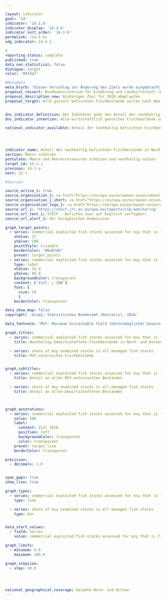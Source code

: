 ```yaml
---

layout: indicator        
goal: '14'        
indicator: '14.1.b'        
indicator_display: '14.1.b'        
indicator_sort_order: '14-1-b'        
permalink: /14-1-b/        
sdg_indicator: 14.4.1        

#
reporting_status: complete        
published: true        
data_non_statistical: false        
dialogue: target
color: '0874a7'

#Metadata        
meta_blurb: 'Dieser Vorschlag zur Änderung des Ziels wurde eingebracht vom Bundesministerium für Ernährung und Landwirtschaft (BMEL).'
proposal_ressort: Bundesministerium für Ernährung und Landwirtschaft (BMEL)<br>Bundesministerium für Umwelt, Naturschutz, nukleare Sicherheit und Verbraucherschutz (BMUV)
proposal_description_new: Bisheriges Ziel für 2020 abgelaufen
proposal_target: Alle gezielt befischten Fischbestände sollen nach dem MSY-Ansatz nachhaltig bewirtschaftet werden


dns_indicator_definition: Der Indikator gibt den Anteil der nachhaltig bewirtschafteten Fischbestände an der Zahl der gesamten bewirtschafteten Fischbestände in Nord- und Ostsee an. Dies erfolgt nach dem Maximum-Sustainable-Yield-Ansatz (<abbr title="Maximum Sustainable Yield (Höchstmöglicher Dauerertrag)" tabindex="0">MSY</abbr>-Ansatz), dem Ansatz des höchstmöglichen Dauerertrags.
dns_indicator_intention: Alle wirtschaftlich genutzten Fischbestände sollen nach dem MSY-Ansatz nachhaltig bewirtschaftet werden <b>bis 2020</b>

national_indicator_available: Anteil der nachhaltig befischten Fischbestände in Nord- und Ostsee




indicator_name: Anteil der nachhaltig befischten Fischbestände in Nord- und Ostsee        
section: Meere schützen        
postulate: Meere und Meeresressourcen schützen und nachhaltig nutzen        
target_id: 14.1.1        
previous: 14-1-a        
next: 15-1           

#Sources        

source_active_1: true
source_organisation_1: <a href="https://europa.eu/european-union/about-eu/institutions-bodies/european-commission_de" target="_blank" onclick="return confirm_alert('der Europäischen Kommission', 'De')">Europäische Kommission</a>
source_organisation_1_short: <a href="https://europa.eu/european-union/about-eu/institutions-bodies/european-commission_de" target="_blank" onclick="return confirm_alert('der Europäischen Kommission', 'De')">Europäische Kommission</a>
source_organisation_logo_1: <a href="https://europa.eu/european-union/about-eu/institutions-bodies/european-commission_de" target="_blank" onclick="return confirm_alert('der Europäischen Kommission', 'De')"><img src="https://dns-indikatoren.de/public/OrgImgDe/europeancommission.png" alt="Europäische Kommission" title=" Klicken Sie hier um zur Homepage der Organisation Europäische Kommission zu gelangen." style="height:60px; width:148px; border:transparent"/></a>
source_url_1: 'https://stecf.jrc.ec.europa.eu/reports/cfp-monitoring'
source_url_text_1: STECF - Berichte (nur auf Englisch verfügbar)
source_url_alert_1: der Europäischen Kommission      

graph_target_points:
  - series: commercial exploited fish stocks assessed for msy that is fished sustainably
    xValue: 17
    yValue: 100
    pointStyle: triangle
    borderColor: "#0a97d9"
    preset: target_points
  - series: commercial exploited fish stocks assessed for msy that is fished sustainably
    type: label
    xValue: 16.9
    yValue: 90.0
    backgroundColor: transparent
    content: ['Ziel:','100']
    font: {
      size: 14
      }
    borderColor: transparent        

data_show_map: false        
copyright: '&copy; Statistisches Bundesamt (Destatis), 2024'        

data_footnote: "MSY: Maximum Sustainable Yield (höchstmöglicher Dauerertrag)."        

graph_titles:
  - series: commercial exploited fish stocks assessed for msy that is fished sustainably
    title: Nachhaltig bewirtschaftete Fischbestände in Nord- und Ostsee

  - series: share of msy examined stocks in all managed fish stocks
    title: MSY-untersuchte Fischbestände


graph_subtitles:
  - series: commercial exploited fish stocks assessed for msy that is fished sustainably
    title: Anteil an allen MSY-untersuchten Beständen

  - series: share of msy examined stocks in all managed fish stocks
    title: Anteil an allen bewirtschafteten Beständen



graph_annotations:
  - series: commercial exploited fish stocks assessed for msy that is fished sustainably
    value: 100
    label:
      content: Ziel 2020
      position: left
      backgroundColor: transparent
      color: transparent
    preset: target_line
    borderColor: transparent        

precision:
  - decimals: 1.0


span_gaps: true        
show_line: true        

graph_types:
  - series: commercial exploited fish stocks assessed for msy that is fished sustainably
    type: line

  - series: share of msy examined stocks in all managed fish stocks
    type: bar


data_start_values:
  - field: Series
    value: commercial exploited fish stocks assessed for msy that is fished sustainably        

graph_limits:
  - minimum: 0.0
    maximum: 100.0        

graph_stepsize:
  - step: 10.0




national_geographical_coverage: Gesamte Nord- und Ostsee                
---
```

